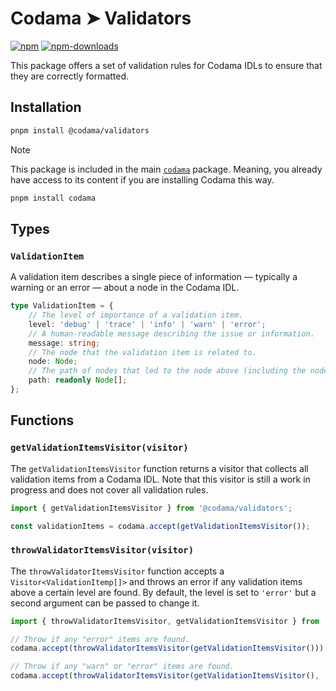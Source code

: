 # Codama ➤ Validators

[![npm][npm-image]][npm-url]
[![npm-downloads][npm-downloads-image]][npm-url]

[npm-downloads-image]: https://img.shields.io/npm/dm/@codama/validators.svg?style=flat
[npm-image]: https://img.shields.io/npm/v/@codama/validators.svg?style=flat&label=%40codama%2Fvalidators
[npm-url]: https://www.npmjs.com/package/@codama/validators

This package offers a set of validation rules for Codama IDLs to ensure that they are correctly formatted.

## Installation

```sh
pnpm install @codama/validators
```

> [!NOTE]
> This package is included in the main [`codama`](../library) package. Meaning, you already have access to its content if you are installing Codama this way.
>
> ```sh
> pnpm install codama
> ```

## Types

### `ValidationItem`

A validation item describes a single piece of information — typically a warning or an error — about a node in the Codama IDL.

```ts
type ValidationItem = {
    // The level of importance of a validation item.
    level: 'debug' | 'trace' | 'info' | 'warn' | 'error';
    // A human-readable message describing the issue or information.
    message: string;
    // The node that the validation item is related to.
    node: Node;
    // The path of nodes that led to the node above (including the node itself).
    path: readonly Node[];
};
```

## Functions

### `getValidationItemsVisitor(visitor)`

The `getValidationItemsVisitor` function returns a visitor that collects all validation items from a Codama IDL. Note that this visitor is still a work in progress and does not cover all validation rules.

```ts
import { getValidationItemsVisitor } from '@codama/validators';

const validationItems = codama.accept(getValidationItemsVisitor());
```

### `throwValidatorItemsVisitor(visitor)`

The `throwValidatorItemsVisitor` function accepts a `Visitor<ValidationItemp[]>` and throws an error if any validation items above a certain level are found. By default, the level is set to `'error'` but a second argument can be passed to change it.

```ts
import { throwValidatorItemsVisitor, getValidationItemsVisitor } from '@codama/validators';

// Throw if any "error" items are found.
codama.accept(throwValidatorItemsVisitor(getValidationItemsVisitor()));

// Throw if any "warn" or "error" items are found.
codama.accept(throwValidatorItemsVisitor(getValidationItemsVisitor(), 'warn'));
```
